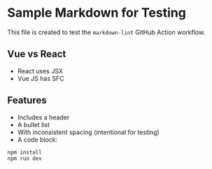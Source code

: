 # Sample Markdown for Testing

This file is created to test the `markdown-lint` GitHub Action workflow.


## Vue vs React 

- React uses JSX
- Vue JS has SFC
## Features

- Includes a header
- A bullet list
-    With inconsistent spacing (intentional for testing)
- A code block:

```bash
npm install
npm run dev
